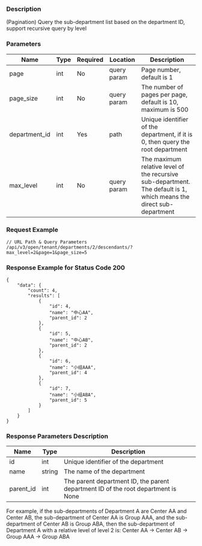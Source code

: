 ### Description

(Pagination) Query the sub-department list based on the department ID, support recursive query by level

### Parameters

| Name          | Type | Required | Location    | Description                                                                                                         |
|---------------|------|----------|-------------|---------------------------------------------------------------------------------------------------------------------|
| page          | int  | No       | query param | Page number, default is 1                                                                                           |
| page_size     | int  | No       | query param | The number of pages per page, default is 10, maximum is 500                                                         |
| department_id | int  | Yes      | path        | Unique identifier of the department, if it is 0, then query the root department                                     |
| max_level     | int  | No       | query param | The maximum relative level of the recursive sub-department. The default is 1, which means the direct sub-department |

### Request Example

```
// URL Path & Query Parameters
/api/v3/open/tenant/departments/2/descendants/?max_level=2&page=1&page_size=5
```

### Response Example for Status Code 200

```json5
{
    "data": {
        "count": 4,
        "results": [
            {
                "id": 4,
                "name": "中心AA",
                "parent_id": 2
            },
            {
                "id": 5,
                "name": "中心AB",
                "parent_id": 2
            },
            {
                "id": 6,
                "name": "小组AAA",
                "parent_id": 4
            },
            {
                "id": 7,
                "name": "小组ABA",
                "parent_id": 5
            }
        ]
    }
}
```

### Response Parameters Description

| Name      | Type   | Description                                                                       |
|-----------|--------|-----------------------------------------------------------------------------------|
| id        | int    | Unique identifier of the department                                               |
| name      | string | The name of the department                                                        |
| parent_id | int    | The parent department ID, the parent department ID of the root department is None |

For example, if the sub-departments of Department A are Center AA and Center AB, the sub-department of Center AA is
Group AAA, and the sub-department of Center AB is Group ABA, then the sub-department of Department A with a relative
level of level 2 is: Center AA -> Center AB -> Group AAA -> Group ABA
